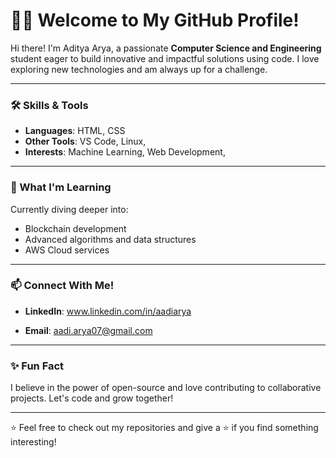 # 👩‍💻 Welcome to My GitHub Profile!

Hi there! I'm Aditya Arya, a passionate **Computer Science and Engineering** student eager to build innovative and impactful solutions using code. I love exploring new technologies and am always up for a challenge.

---

### 🛠️ Skills & Tools
- **Languages**: HTML, CSS
- **Other Tools**:  VS Code, Linux,
- **Interests**: Machine Learning, Web Development, 
---

### 🌱 What I'm Learning
Currently diving deeper into:
- Blockchain development
- Advanced algorithms and data structures
- AWS Cloud services

---

### 📫 Connect With Me!
- **LinkedIn**: www.linkedin.com/in/aadiarya

- **Email**: aadi.arya07@gmail.com

---

### ✨ Fun Fact
I believe in the power of open-source and love contributing to collaborative projects. Let's code and grow together!

---

⭐ Feel free to check out my repositories and give a ⭐ if you find something interesting!
